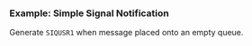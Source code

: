 ### Example: Simple Signal Notification
Generate `SIQUSR1` when message placed onto an empty queue.
